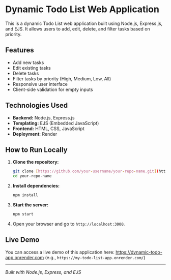 # Dynamic Todo List Web Application

This is a dynamic Todo List web application built using Node.js, Express.js, and EJS.
It allows users to add, edit, delete, and filter tasks based on priority.

## Features

* Add new tasks
* Edit existing tasks
* Delete tasks
* Filter tasks by priority (High, Medium, Low, All)
* Responsive user interface
* Client-side validation for empty inputs

## Technologies Used

* **Backend:** Node.js, Express.js
* **Templating:** EJS (Embedded JavaScript)
* **Frontend:** HTML, CSS, JavaScript
* **Deployment:** Render

## How to Run Locally

1.  **Clone the repository:**
    ```bash
    git clone [https://github.com/your-username/your-repo-name.git](https://github.com/your-username/your-repo-name.git)
    cd your-repo-name
    ```
2.  **Install dependencies:**
    ```bash
    npm install
    ```
3.  **Start the server:**
    ```bash
    npm start
    ```
4.  Open your browser and go to `http://localhost:3000`.

## Live Demo

You can access a live demo of this application here:
https://dynamic-todo-app.onrender.com
(e.g., `https://my-todo-list-app.onrender.com/`)

---
*Built with Node.js, Express, and EJS*
